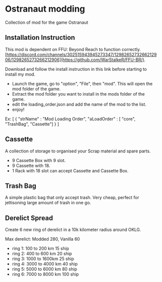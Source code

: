 # Ostranaut modding

Collection of mod for the game Ostranaut



## Installation Instruction

This mod is dependent on FFU: Beyond Reach to function correctly. [https://discord.com/channels/302515943945273347/1298265273266212906/1298265273266212906](https://github.com/WarStalkeR/FFU-BR/).

Download and follow the install instruction in this link before starting to install my mod.

- Launch the game, go to "option", "File", then "mod". This will open the mod folder of the game.
- Extract the mod folder you want to install in the mods folder of the game. 
- edit the loading_order.json and add the name of the mod to the list.
- enjoy!

Ex:
[
 {
  "strName" : "Mod Loading Order",
  "aLoadOrder" : [
  "core",
  "TrashBag",
  "Cassette"]
 }
]

## Cassette
A collection of storage to organised your Scrap material and spare parts.

- 9 Cassette Box with 9 slot.
- 9 Cassette with 18.
- 1 Rack with 18 slot can accept Cassette and Cassette Box.

## Trash Bag
A simple plastic bag that only accept trash. Very cheap, perfect for jettisoning large amount of trash in one go.

## Derelict Spread
Create 6 new ring of derelict in a 10k kilometer radius around OKLG.

Max derelict: Modded 280, Vanilla 60
- ring 1: 100 to 200 km 15 ship
- ring 2: 400 to 600 km 20 ship
- ring 3: 1000 to 1600km 25 ship
- ring 4: 3000 to 4000 km 40 ship
- ring 5: 5000 to 6000 km 80 ship
- ring 6: 7000 to 8000 km 100 ship
